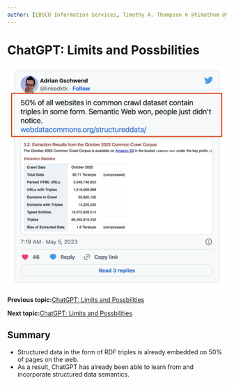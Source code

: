 ```yaml
---
author: [EBSCO Information Services, Timothy A. Thompson ⍝ @timathom @timathom@indieweb.social]
---
```


# ChatGPT: Limits and Possbilities

![Tweet by Adrian Gschwend showing a screenshot of a table with statistics about websites in the Common Crawl corpus, showing that 1518609988 webpages (about 50% of the total) include RDF triples.](../../submaps/../img/introduction/common_crawl_tweet.png "Tweet by Adrian Gschwend (@linkedktk)")

**Previous topic:**[ChatGPT: Limits and Possbilities](../../day_1/lesson_0/chatgpt_limits_and_possibilities.md)

**Next topic:**[ChatGPT: Limits and Possbilities](../../day_1/lesson_0/snow_white_problem.md)

## Summary

-   Structured data in the form of RDF triples is already embedded on 50% of pages on the web.
-   As a result, ChatGPT has already been able to learn from and incorporate structured data semantics.

